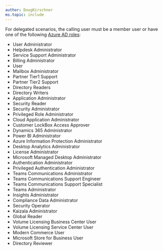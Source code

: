 ```yaml
---
author: DougKirschner
ms.topic: include
---
```


For delegated scenarios, the calling user must be a member user or have one of the following [Azure AD roles](/azure/active-directory/roles/permissions-reference?toc=%2Fgraph%2Ftoc.json):

- User Administrator
- Helpdesk Administrator
- Service Support Administrator
- Billing Administrator
- User
- Mailbox Administrator
- Partner Tier1 Support
- Partner Tier2 Support
- Directory Readers
- Directory Writers
- Application Administrator
- Security Reader
- Security Administrator
- Privileged Role Administrator
- Cloud Application Administrator
- Customer LockBox Access Approver
- Dynamics 365 Administrator
- Power BI Administrator
- Azure Information Protection Administrator
- Desktop Analytics Administrator
- License Administrator
- Microsoft Managed Desktop Administrator
- Authentication Administrator
- Privileged Authentication Administrator
- Teams Communications Administrator
- Teams Communications Support Engineer
- Teams Communications Support Specialist
- Teams Administrator
- Insights Administrator
- Compliance Data Administrator
- Security Operator
- Kaizala Administrator
- Global Reader
- Volume Licensing Business Center User
- Volume Licensing Service Center User
- Modern Commerce User
- Microsoft Store for Business User
- Directory Reviewer

